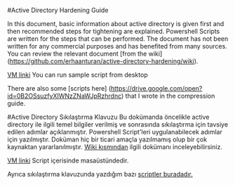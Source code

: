 #Active Directory Hardening Guide

In this document, basic information about active directory is given first and then recommended steps for tightening are explained. Powershell Scripts are written for the steps that can be performed. The document has not been written for any commercial purposes and has benefited from many sources. You can review the relevant document [from the wiki] (https://github.com/erhaanturan/active-directory-hardening/wiki).

[VM linki](https://drive.google.com/open?id=0B2OSsuzfyXIWSTJMNU12MWJyRFE)
You can run sample script from desktop

There are also some [scripts here] (https://drive.google.com/open?id=0B2OSsuzfyXIWNzZNaWJpRzhrdnc) that I wrote in the compression guide.

#Active Directory Sıkılaştırma Klavuzu
Bu dokümanda öncelikle active directory ile ilgili temel bilgiler verilmiş ve sonrasında sıkılaştırma için tavsiye edilen adımlar açıklanmıştır. Powershell Script'leri uygulanabilecek adımlar için yazılmıştır. Doküman hiç bir ticari amaçla yazılmamış olup bir çok kaynaktan yararlanılmıştır. [Wiki kısmından](https://github.com/erhaanturan/active-directory-hardening/wiki) ilgili dokümanı inceleyebilirsiniz. 

[VM linki](https://drive.google.com/open?id=0B2OSsuzfyXIWSTJMNU12MWJyRFE)
Script içerisinde masaüstündedir.

Ayrıca sıkılaştırma klavuzunda yazdığım bazı [scriptler buradadır.](https://drive.google.com/open?id=0B2OSsuzfyXIWNzZNaWJpRzhrdnc)

